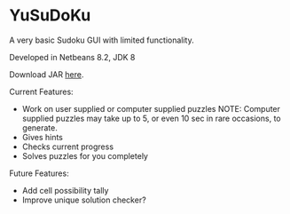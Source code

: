# YuSuDoKu
A very basic Sudoku GUI with limited functionality.

Developed in Netbeans 8.2, JDK 8

Download JAR [here](https://github.com/nnard1616/YuSuDoKu/raw/master/dist/YuSuDoKu.jar).

Current Features:
  - Work on user supplied or computer supplied puzzles
    NOTE:  Computer supplied puzzles may take up to 5, or even 10 sec in 
           rare occasions, to generate.
  - Gives hints
  - Checks current progress
  - Solves puzzles for you completely

Future Features:
  - Add cell possibility tally 
  - Improve unique solution checker?

